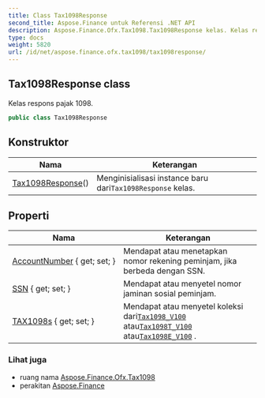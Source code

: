 ```yaml
---
title: Class Tax1098Response
second_title: Aspose.Finance untuk Referensi .NET API
description: Aspose.Finance.Ofx.Tax1098.Tax1098Response kelas. Kelas respons pajak 1098.
type: docs
weight: 5820
url: /id/net/aspose.finance.ofx.tax1098/tax1098response/
---
```

## Tax1098Response class

Kelas respons pajak 1098.

```csharp
public class Tax1098Response
```

## Konstruktor

| Nama | Keterangan |
| --- | --- |
| [Tax1098Response](tax1098response/)() | Menginisialisasi instance baru dari`Tax1098Response` kelas. |

## Properti

| Nama | Keterangan |
| --- | --- |
| [AccountNumber](../../aspose.finance.ofx.tax1098/tax1098response/accountnumber/) { get; set; } | Mendapat atau menetapkan nomor rekening peminjam, jika berbeda dengan SSN. |
| [SSN](../../aspose.finance.ofx.tax1098/tax1098response/ssn/) { get; set; } | Mendapat atau menyetel nomor jaminan sosial peminjam. |
| [TAX1098s](../../aspose.finance.ofx.tax1098/tax1098response/tax1098s/) { get; set; } | Mendapat atau menyetel koleksi dari[`Tax1098_V100`](../tax1098_v100/) atau[`Tax1098T_V100`](../tax1098t_v100/) atau[`Tax1098E_V100`](../tax1098e_v100/) . |

### Lihat juga

* ruang nama [Aspose.Finance.Ofx.Tax1098](../../aspose.finance.ofx.tax1098/)
* perakitan [Aspose.Finance](../../)


